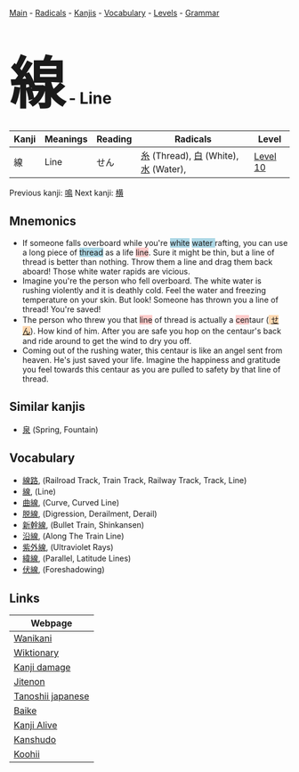 <style> bigfont {font-size: 100px}</style>
[Main](../README.md) -
[Radicals](../radicals.md) -
[Kanjis](../kanjis.md) -
[Vocabulary](../vocabulary.md) -
[Levels](../levels.md) -
[Grammar](../grammar.md)
# <bigfont> 線</bigfont> - Line 

| Kanji | Meanings | Reading | Radicals | Level |
| --- | --- | --- | --- | --- |
| 線 | Line | せん | [糸](../radicals/糸.md) (Thread), [白](../radicals/白.md) (White), [水](../radicals/水.md) (Water),  | [Level 10](../levels/wk_level10.md) |

Previous kanji: [鳴](鳴.md) Next kanji: [横](横.md) 

## Mnemonics
 * If someone falls overboard while you're <span style="background-color:#ADD8E6"> white</span> <span style="background-color:#ADD8E6"> water </span>rafting, you can use a long piece of <span style="background-color:#ADD8E6"> thread</span> as a life <span style="background-color:#ffcccb"> line</span>. Sure it might be thin, but a line of thread is better than nothing. Throw them a line and drag them back aboard! Those white water rapids are vicious.
* Imagine you're the person who fell overboard. The white water is rushing violently and it is deathly cold. Feel the water and freezing temperature on your skin. But look! Someone has thrown you a line of thread! You're saved!
* The person who threw you that <span style="background-color:#ffcccb"> line</span> of thread is actually a <span style="background-color:#ffcccb"> cen</span>taur (<span style="background-color:#fed8b1"> [せん](https://jisho.org/search/せん)</span>). How kind of him. After you are safe you hop on the centaur's back and ride around to get the wind to dry you off.
* Coming out of the rushing water, this centaur is like an angel sent from heaven. He's just saved your life. Imagine the happiness and gratitude you feel towards this centaur as you are pulled to safety by that line of thread.


## Similar kanjis
 * [泉](泉.md) (Spring, Fountain)


## Vocabulary
 * [線路](../vocabulary/線.md), (Railroad Track, Train Track, Railway Track, Track, Line)
* [線](../vocabulary/線.md), (Line)
* [曲線](../vocabulary/線.md), (Curve, Curved Line)
* [脱線](../vocabulary/線.md), (Digression, Derailment, Derail)
* [新幹線](../vocabulary/線.md), (Bullet Train, Shinkansen)
* [沿線](../vocabulary/線.md), (Along The Train Line)
* [紫外線](../vocabulary/線.md), (Ultraviolet Rays)
* [緯線](../vocabulary/線.md), (Parallel, Latitude Lines)
* [伏線](../vocabulary/線.md), (Foreshadowing)



## Links 

| Webpage |
| --- |
| [Wanikani          ](https://www.wanikani.com/kanji/線) |
| [Wiktionary        ](https://en.wiktionary.org/wiki/線) |
| [Kanji damage      ](http://www.kanjidamage.com/kanji/search?utf8=✓&q=線) |
| [Jitenon           ](https://jitenon.com/kanji/線) |
| [Tanoshii japanese ](https://www.tanoshiijapanese.com/dictionary/kanji.cfm?k=線) |
| [Baike             ](https://baike.baidu.com/item/線) |
| [Kanji Alive       ](https://app.kanjialive.com/線) |
| [Kanshudo          ](https://www.kanshudo.com/searchmn?q=線) |
| [Koohii            ](https://kanji.koohii.com/study/kanji/線) |
